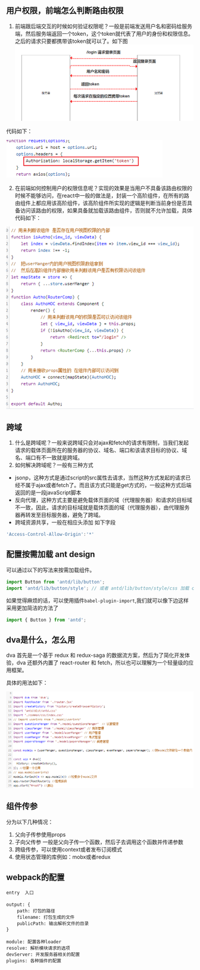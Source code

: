 ## 用户权限，前端怎么判断路由权限
1. 前端跟后端交互的时候如何验证权限呢？一般是前端发送用户名和密码给服务端，然后服务端返回一个token，这个token就代表了用户的身份和权限信息。之后的请求只要都携带该token就可以了。如下图
![](./img/1.png)

代码如下：

![](./img/2.png)

2. 在前端如何控制用户的权限信息呢？实现的效果是当用户不具备该路由权限的时候不能够访问，在react中一般的做法是，封装一个高阶组件，在所有的路由组件上都应用该高阶组件，该高阶组件所实现的逻辑是判断当前身份是否具备访问该路由的权限，如果具备就加载该路由组件，否则就不允许加载，具体代码如下：

![](./img/3.png)

## 跨域
1. 什么是跨域呢？一般来说跨域只会对ajax和fetch的请求有限制，当我们发起请求的载体页面所在的服务器的协议、域名、端口和该请求目标的协议、域名、端口有不一致就是跨域。
2. 如何解决跨域呢？一般有三种方式
- jsonp，这种方式是通过script的src属性去请求，当然这种方式发起的请求已经不属于ajax或者fetch了。而且该方式只能是get方式的，一般这种方式后端返回的是一段javaScript脚本
- 反向代理，这种方式主要是避免载体页面的域（代理服务器）和请求的目标域不一致，因此，请求的目标域就是载体页面的域（代理服务器），由代理服务器再转发至目标服务器，避免了跨域。
- 跨域资源共享，一般在相应头添加 如下字段
```js
'Access-Control-Allow-Origin':'*'
```

## 配置按需加载 ant design

可以通过以下的写法来按需加载组件。

```js
import Button from 'antd/lib/button';
import 'antd/lib/button/style'; // 或者 antd/lib/button/style/css 加载 css 文件
```

如果觉得麻烦的话，可以使用插件` babel-plugin-import `,我们就可以像下边这样采用更加简洁的方法了
```js
import { Button } from 'antd';
```
## dva是什么，怎么用

dva 首先是一个基于 redux 和 redux-saga 的数据流方案，然后为了简化开发体验，dva 还额外内置了 react-router 和 fetch，所以也可以理解为一个轻量级的应用框架。

具体的用法如下： 

![](./img/4.png)

## 组件传参

分为以下几种情况：
1. 父向子传参使用props
2. 子向父传参 一般是父向子传一个函数，然后子去调用这个函数并传递参数
3. 跨级传参，可以使用context或者发布订阅模式
4. 使用状态管理的库例如：mobx或者redux
## webpack的配置
```
entry  入口

output: {
    path: 打包的路径
    filename: 打包生成的文件
    publicPath: 输出解析文件的目录
}

module: 配置各种loader
resolve: 解析模块请求的选项
devServer: 开发服务器相关的配置
plugins: 各种插件的配置
```


